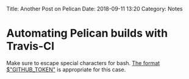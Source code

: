 Title: Another Post on Pelican
Date: 2018-09-11 13:20
Category: Notes

# Automating Pelican builds with Travis-CI

Make sure to escape special characters for bash. [The format $"GITHUB_TOKEN"](EnvVars.png) is appropriate for this case.
